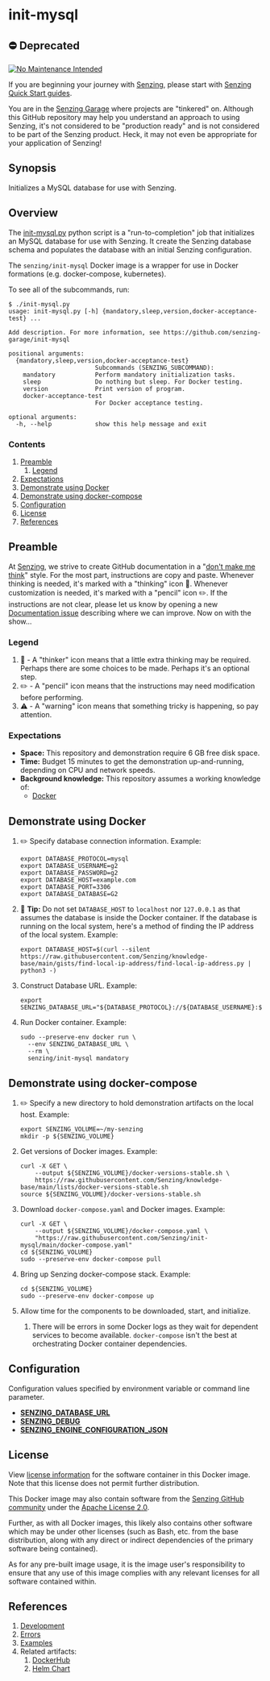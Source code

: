 # init-mysql

## :no_entry: Deprecated

[![No Maintenance Intended](http://unmaintained.tech/badge.svg)](http://unmaintained.tech/)

If you are beginning your journey with [Senzing],
please start with [Senzing Quick Start guides].

You are in the [Senzing Garage] where projects are "tinkered" on.
Although this GitHub repository may help you understand an approach to using Senzing,
it's not considered to be "production ready" and is not considered to be part of the Senzing product.
Heck, it may not even be appropriate for your application of Senzing!

## Synopsis

Initializes a MySQL database for use with Senzing.

## Overview

The [init-mysql.py] python script is a "run-to-completion" job
that initializes an MySQL database for use with Senzing.
It create the Senzing database schema
and populates the database with an initial Senzing configuration.

The `senzing/init-mysql` Docker image is a wrapper for use in Docker formations (e.g. docker-compose, kubernetes).

To see all of the subcommands, run:

```console
$ ./init-mysql.py
usage: init-mysql.py [-h] {mandatory,sleep,version,docker-acceptance-test} ...

Add description. For more information, see https://github.com/senzing-garage/init-mysql

positional arguments:
  {mandatory,sleep,version,docker-acceptance-test}
                        Subcommands (SENZING_SUBCOMMAND):
    mandatory           Perform mandatory initialization tasks.
    sleep               Do nothing but sleep. For Docker testing.
    version             Print version of program.
    docker-acceptance-test
                        For Docker acceptance testing.

optional arguments:
  -h, --help            show this help message and exit
```

### Contents

1. [Preamble]
   1. [Legend]
1. [Expectations]
1. [Demonstrate using Docker]
1. [Demonstrate using docker-compose]
1. [Configuration]
1. [License]
1. [References]

## Preamble

At [Senzing], we strive to create GitHub documentation in a
"[don't make me think]" style.
For the most part, instructions are copy and paste.
Whenever thinking is needed, it's marked with a "thinking" icon :thinking:.
Whenever customization is needed, it's marked with a "pencil" icon :pencil2:.
If the instructions are not clear, please let us know by opening a new
[Documentation issue] describing where we can improve. Now on with the show...

### Legend

1. :thinking: - A "thinker" icon means that a little extra thinking may be required.
   Perhaps there are some choices to be made.
   Perhaps it's an optional step.
1. :pencil2: - A "pencil" icon means that the instructions may need modification before performing.
1. :warning: - A "warning" icon means that something tricky is happening, so pay attention.

### Expectations

- **Space:** This repository and demonstration require 6 GB free disk space.
- **Time:** Budget 15 minutes to get the demonstration up-and-running, depending on CPU and network speeds.
- **Background knowledge:** This repository assumes a working knowledge of:
  - [Docker]

## Demonstrate using Docker

1. :pencil2: Specify database connection information.
   Example:

   ```console
   export DATABASE_PROTOCOL=mysql
   export DATABASE_USERNAME=g2
   export DATABASE_PASSWORD=g2
   export DATABASE_HOST=example.com
   export DATABASE_PORT=3306
   export DATABASE_DATABASE=G2

   ```

1. :thinking: **Tip:** Do not set `DATABASE_HOST` to `localhost` nor `127.0.0.1`
   as that assumes the database is inside the Docker container.
   If the database is running on the local system,
   here's a method of finding the IP address of the local system.
   Example:

   ```console
   export DATABASE_HOST=$(curl --silent https://raw.githubusercontent.com/Senzing/knowledge-base/main/gists/find-local-ip-address/find-local-ip-address.py | python3 -)

   ```

1. Construct Database URL.
   Example:

   ```console
   export SENZING_DATABASE_URL="${DATABASE_PROTOCOL}://${DATABASE_USERNAME}:${DATABASE_PASSWORD}@${DATABASE_HOST}:${DATABASE_PORT}/${DATABASE_DATABASE}"

   ```

1. Run Docker container.
   Example:

   ```console
   sudo --preserve-env docker run \
     --env SENZING_DATABASE_URL \
     --rm \
     senzing/init-mysql mandatory

   ```

## Demonstrate using docker-compose

1. :pencil2: Specify a new directory to hold demonstration artifacts on the local host.
   Example:

   ```console
   export SENZING_VOLUME=~/my-senzing
   mkdir -p ${SENZING_VOLUME}

   ```

1. Get versions of Docker images.
   Example:

   ```console
   curl -X GET \
       --output ${SENZING_VOLUME}/docker-versions-stable.sh \
       https://raw.githubusercontent.com/Senzing/knowledge-base/main/lists/docker-versions-stable.sh
   source ${SENZING_VOLUME}/docker-versions-stable.sh

   ```

1. Download `docker-compose.yaml` and Docker images.
   Example:

   ```console
   curl -X GET \
       --output ${SENZING_VOLUME}/docker-compose.yaml \
       "https://raw.githubusercontent.com/Senzing/init-mysql/main/docker-compose.yaml"
   cd ${SENZING_VOLUME}
   sudo --preserve-env docker-compose pull

   ```

1. Bring up Senzing docker-compose stack.
   Example:

   ```console
   cd ${SENZING_VOLUME}
   sudo --preserve-env docker-compose up

   ```

1. Allow time for the components to be downloaded, start, and initialize.
   1. There will be errors in some Docker logs as they wait for dependent services to become available.
      `docker-compose` isn't the best at orchestrating Docker container dependencies.

## Configuration

Configuration values specified by environment variable or command line parameter.

- **[SENZING_DATABASE_URL]**
- **[SENZING_DEBUG]**
- **[SENZING_ENGINE_CONFIGURATION_JSON]**

## License

View [license information] for the software container in this Docker image.
Note that this license does not permit further distribution.

This Docker image may also contain software from the
[Senzing GitHub community] under the [Apache License 2.0].

Further, as with all Docker images,
this likely also contains other software which may be under other licenses
(such as Bash, etc. from the base distribution,
along with any direct or indirect dependencies of the primary software being contained).

As for any pre-built image usage,
it is the image user's responsibility to ensure that any use of this image complies
with any relevant licenses for all software contained within.

## References

1. [Development]
1. [Errors]
1. [Examples]
1. Related artifacts:
   1. [DockerHub]
   1. [Helm Chart]

[Apache License 2.0]: https://www.apache.org/licenses/LICENSE-2.0
[Configuration]: #configuration
[Demonstrate using docker-compose]: #demonstrate-using-docker-compose
[Demonstrate using Docker]: #demonstrate-using-docker
[Development]: docs/development.md
[Docker]: https://github.com/senzing-garage/knowledge-base/blob/main/WHATIS/docker.md
[DockerHub]: https://hub.docker.com/r/senzing/init-mysql
[Documentation issue]: https://github.com/senzing-garage/template-python/issues/new?template=documentation_request.md
[don't make me think]: https://github.com/senzing-garage/knowledge-base/blob/main/WHATIS/dont-make-me-think.md
[Errors]: docs/errors.md
[Examples]: docs/examples.md
[Expectations]: #expectations
[Helm Chart]: https://github.com/senzing-garage/charts/tree/main/charts/senzing-init-mysql
[init-mysql.py]: init-mysql.py
[Legend]: #legend
[license information]: https://senzing.com/end-user-license-agreement/
[License]: #license
[Preamble]: #preamble
[References]: #references
[Senzing Garage]: https://github.com/senzing-garage
[Senzing GitHub community]: https://github.com/senzing-garage/
[Senzing Quick Start guides]: https://docs.senzing.com/quickstart/
[SENZING_DATABASE_URL]: https://github.com/senzing-garage/knowledge-base/blob/main/lists/environment-variables.md#senzing_database_url
[SENZING_DEBUG]: https://github.com/senzing-garage/knowledge-base/blob/main/lists/environment-variables.md#senzing_debug
[SENZING_ENGINE_CONFIGURATION_JSON]: https://github.com/senzing-garage/knowledge-base/blob/main/lists/environment-variables.md#senzing_engine-configuration_json
[Senzing]: https://senzing.com/
